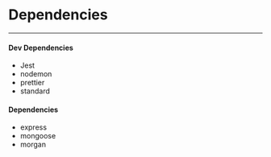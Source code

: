 # Dependencies

<hr />

#### Dev Dependencies
- Jest
- nodemon
- prettier
- standard

#### Dependencies
- express
- mongoose
- morgan
